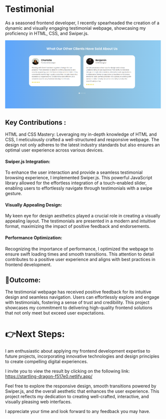 # Testimonial
As a seasoned frontend developer, I recently spearheaded the creation of a dynamic and visually engaging testimonial webpage, showcasing my proficiency in HTML, CSS, and Swiper.js.

![Alt text](image.png)
<h2>Key Contributions : </h2>
HTML and CSS Mastery: Leveraging my in-depth knowledge of HTML and CSS, I meticulously crafted a well-structured and responsive webpage. The design not only adheres to the latest industry standards but also ensures an optimal user experience across various devices.

<h4>Swiper.js Integration:</h4> To enhance the user interaction and provide a seamless testimonial browsing experience, I implemented Swiper.js. This powerful JavaScript library allowed for the effortless integration of a touch-enabled slider, enabling users to effortlessly navigate through testimonials with a swipe gesture.

<h4>Visually Appealing Design:</h4> My keen eye for design aesthetics played a crucial role in creating a visually appealing layout. The testimonials are presented in a modern and intuitive format, maximizing the impact of positive feedback and endorsements.

<h4>Performance Optimization:</h4> Recognizing the importance of performance, I optimized the webpage to ensure swift loading times and smooth transitions. This attention to detail contributes to a positive user experience and aligns with best practices in frontend development.

<h2>📌Outcome:</h2>

The testimonial webpage has received positive feedback for its intuitive design and seamless navigation. Users can effortlessly explore and engage with testimonials, fostering a sense of trust and credibility. This project showcases my commitment to delivering high-quality frontend solutions that not only meet but exceed user expectations.

<h1>👉Next Steps: </h1>

I am enthusiastic about applying my frontend development expertise to future projects, incorporating innovative technologies and design principles to create compelling digital experiences.


I invite you to view the result by clicking on the following link: https://startling-dragon-f517e0.netlify.app/

Feel free to explore the responsive design, smooth transitions powered by Swiper.js, and the overall aesthetic that enhances the user experience. This project reflects my dedication to creating well-crafted, interactive, and visually pleasing web interfaces.

I appreciate your time and look forward to any feedback you may have.
